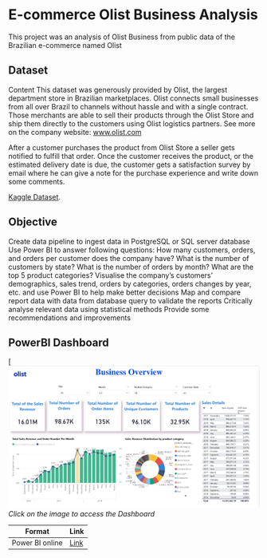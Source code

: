 # E-commerce Olist Business Analysis
This project was an analysis of Olist Business from public data of the Brazilian e-commerce named Olist

## Dataset
Content
This dataset was generously provided by Olist, the largest department store in Brazilian marketplaces. Olist connects small businesses from all over Brazil to channels without hassle and with a single contract. Those merchants are able to sell their products through the Olist Store and ship them directly to the customers using Olist logistics partners. See more on the company website: www.olist.com

After a customer purchases the product from Olist Store a seller gets notified to fulfill that order. Once the customer receives the product, or the estimated delivery date is due, the customer gets a satisfaction survey by email where he can give a note for the purchase experience and write down some comments.

[Kaggle Dataset]([https://www.kaggle.com/datasets/zmokmok/olist]).


## Objective

Create data pipeline to ingest data in PostgreSQL or SQL server database
Use Power BI to answer following questions:
How many customers, orders, and orders per customer does the company have?
What is the number of customers by state?
What is the number of orders by month?
What are the top 5 product categories?
Visualise the company’s customers’ demographics, sales trend, orders by categories, orders changes by year, etc. and use Power BI to help make better decisions
Map and compare report data with data from database query to validate the reports
Critically analyse relevant data using statistical methods
Provide some recommendations and improvements




## PowerBI Dashboard
[![Dashboard](https://github.com/zoyimok/Olist/blob/main/dashboard/business_overview.png)
*Click on the image to access the Dashboard*


| Format | Link |
|--|--|
|Power BI online|[Link](https://app.powerbi.com/view?r=eyJrIjoiYTYxN2U3ZWQtODU2ZS00ZDk5LTllODMtNWIwMDQ4NjNiZmYwIiwidCI6IjY5Zjg3NmFmLTI0NzItNDM1OS1iNmMwLTM0NmQ0Njk5NzdkMiIsImMiOjEwfQ%3D%3D)|

